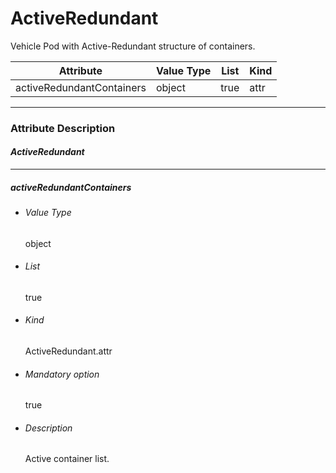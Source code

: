 # ActiveRedundant

Vehicle Pod with Active-Redundant structure of containers.

| Attribute                 | Value Type | List | Kind |
| ------------------------- | ---------- | ---- | ---- |
| activeRedundantContainers | object     | true | attr |

------

### Attribute Description

#### *ActiveRedundant*

------

##### activeRedundantContainers

- ######  Value Type

  object

- ###### List

  true

- ###### Kind

  ActiveRedundant.attr

- ###### Mandatory option

  true

- ###### Description

  Active container list.
